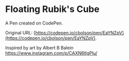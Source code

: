 # Floating Rubik's Cube

A Pen created on CodePen.

Original URL: [https://codepen.io/cbolson/pen/EaYNZpV](https://codepen.io/cbolson/pen/EaYNZpV).

Inspired by art by Albert B Balein
https://www.instagram.com/p/CAXN6tlgPlu/